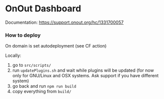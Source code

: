 # OnOut Dashboard

Documentation: https://support.onout.org/hc/1331700057

### How to deploy
On domain is set autodeployment (see CF action)

Locally:
1. go to `src/scripts/`
2. run `updatePlugins.sh` and wait while plugins will be updated (for now only for GNU/Linux and OSX systems. Ask support if you have different system)
3. go back and run `npm run build`
6. copy everything from `build/` 
